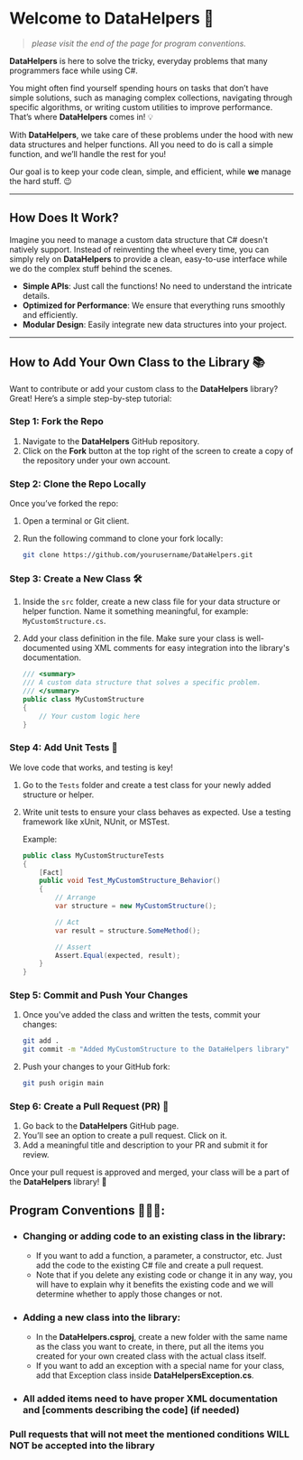 # Welcome to **DataHelpers** 🚀

> *please visit the end of the page for program conventions.*


**DataHelpers** is here to solve the tricky, everyday problems that many programmers face while using C#. 

You might often find yourself spending hours on tasks that don’t have simple solutions, such as managing complex collections, navigating through specific algorithms, or writing custom utilities to improve performance. That’s where **DataHelpers** comes in! 💡

With **DataHelpers**, we take care of these problems under the hood with new data structures and helper functions. All you need to do is call a simple function, and we’ll handle the rest for you!

Our goal is to keep your code clean, simple, and efficient, while **we** manage the hard stuff. 😉

---

## How Does It Work?

Imagine you need to manage a custom data structure that C# doesn't natively support. Instead of reinventing the wheel every time, you can simply rely on **DataHelpers** to provide a clean, easy-to-use interface while we do the complex stuff behind the scenes.

- **Simple APIs**: Just call the functions! No need to understand the intricate details.
- **Optimized for Performance**: We ensure that everything runs smoothly and efficiently.
- **Modular Design**: Easily integrate new data structures into your project.

---

## How to Add Your Own Class to the Library 📚

Want to contribute or add your custom class to the **DataHelpers** library? Great! Here’s a simple step-by-step tutorial:

### Step 1: Fork the Repo

1. Navigate to the **DataHelpers** GitHub repository.
2. Click on the **Fork** button at the top right of the screen to create a copy of the repository under your own account.

### Step 2: Clone the Repo Locally

Once you’ve forked the repo:

1. Open a terminal or Git client.
2. Run the following command to clone your fork locally:

   ```bash
   git clone https://github.com/yourusername/DataHelpers.git
   ```
### Step 3: Create a New Class 🛠️

1. Inside the `src` folder, create a new class file for your data structure or helper function. Name it something meaningful, for example: `MyCustomStructure.cs`.

2. Add your class definition in the file. Make sure your class is well-documented using XML comments for easy integration into the library's documentation.

   ```csharp
   /// <summary>
   /// A custom data structure that solves a specific problem.
   /// </summary>
   public class MyCustomStructure
   {
       // Your custom logic here
   }
   ```
### Step 4: Add Unit Tests 🧪

We love code that works, and testing is key!

1. Go to the `Tests` folder and create a test class for your newly added structure or helper.
2. Write unit tests to ensure your class behaves as expected. Use a testing framework like xUnit, NUnit, or MSTest.

   Example:

   ```csharp
   public class MyCustomStructureTests
   {
       [Fact]
       public void Test_MyCustomStructure_Behavior()
       {
           // Arrange
           var structure = new MyCustomStructure();

           // Act
           var result = structure.SomeMethod();

           // Assert
           Assert.Equal(expected, result);
       }
   }
   ```
### Step 5: Commit and Push Your Changes

1. Once you've added the class and written the tests, commit your changes:

   ```bash
   git add .
   git commit -m "Added MyCustomStructure to the DataHelpers library"
   ```
2. Push your changes to your GitHub fork:
   ```bash
   git push origin main
   ```

### Step 6: Create a Pull Request (PR) 📝

1. Go back to the **DataHelpers** GitHub page.
2. You’ll see an option to create a pull request. Click on it.
3. Add a meaningful title and description to your PR and submit it for review.

Once your pull request is approved and merged, your class will be a part of the **DataHelpers** library! 🎉
## Program Conventions 🤝👨‍💻:
   - ### Changing or adding code to an existing class in the library:
     - If you want to add a function, a parameter, a constructor, etc.
       Just add the code to the existing C# file and create a pull request.
     - Note that if you delete any existing code or change it in any way, you will have to explain why it benefits
       the existing code and we will determine whether to apply those changes or not.
   - ### Adding a new class into the library:
     - In the **DataHelpers.csproj**, create a new folder with the same name as the class you want to create,
       in there, put all the items you created for your own created class with the actual class itself.
     - If you want to add an exception with a special name for your class, add that Exception class inside **DataHelpersException.cs**.
   - ### All added items need to have proper XML documentation and [comments describing the code] (if needed)
### **Pull requests that will not meet the mentioned conditions WILL NOT be accepted into the library**
